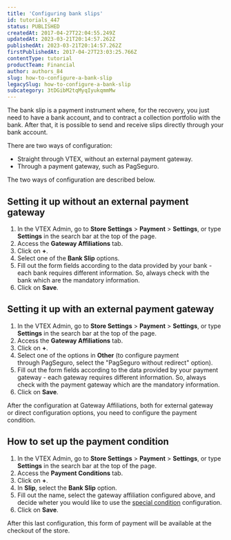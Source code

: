 ```yaml
---
title: 'Configuring bank slips'
id: tutorials_447
status: PUBLISHED
createdAt: 2017-04-27T22:04:55.249Z
updatedAt: 2023-03-21T20:14:57.262Z
publishedAt: 2023-03-21T20:14:57.262Z
firstPublishedAt: 2017-04-27T23:03:25.766Z
contentType: tutorial
productTeam: Financial
author: authors_84
slug: how-to-configure-a-bank-slip
legacySlug: how-to-configure-a-bank-slip
subcategory: 3tDGibM2tqMyqIyukqmmMw
---
```


The bank slip is a payment instrument where, for the recovery, you just need to have a bank account, and to contract a collection portfolio with the bank. After that, it is possible to send and receive slips directly through your bank account.

There are two ways of configuration:
- Straight through VTEX, without an external payment gateway.
- Through a payment gateway, such as PagSeguro.

The two ways of configuration are described below.

## Setting it up without an external payment gateway

1. In the VTEX Admin, go to **Store Settings** > **Payment** > **Settings**, or type **Settings** in the search bar at the top of the page.
2. Access the **Gateway Affiliations** tab.
3. Click on **+**.
4. Select one of the **Bank Slip** options.
5. Fill out the form fields according to the data provided by your bank - each bank requires different information. So, always check with the bank which are the mandatory information.
6. Click on **Save**.

## Setting it up with an external payment gateway

1. In the VTEX Admin, go to **Store Settings** > **Payment** > **Settings**, or type **Settings** in the search bar at the top of the page.
2. Access the **Gateway Affiliations** tab.
3. Click on **+**.
4. Select one of the options in **Other** (to configure payment through PagSeguro, select the "PagSeguro without redirect" option).
5. Fill out the form fields according to the data provided by your payment gateway - each gateway requires different information. So, always check with the payment gateway which are the mandatory information.
6. Click on **Save**.

After the configuration at Gateway Affiliations, both for external gateway or direct configuration options, you need to configure the payment condition.

## How to set up the payment condition

1. In the VTEX Admin, go to **Store Settings** > **Payment** > **Settings**, or type **Settings** in the search bar at the top of the page.
2. Access the **Payment Conditions** tab.
3. Click on **+**.
4. In **Slip**, select the **Bank Slip** option.
5. Fill out the name, select the gateway affiliation configured above, and decide wheter you would like to use the [special condition](/en/tutorial/special-conditions) configuration.
6. Click on **Save**.

After this last configuration, this form of payment will be available at the checkout of the store.
